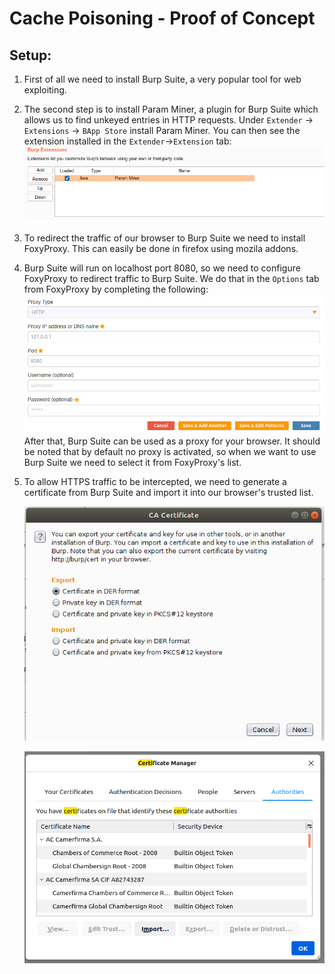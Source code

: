 # Cache Poisoning - Proof of Concept

## Setup:
1. First of all we need to install Burp Suite, a very popular tool for web exploiting.
2. The second step is to install Param Miner, a plugin for Burp Suite which allows us to find unkeyed entries in HTTP requests.
Under `Extender` -> `Extensions` -> `BApp Store` install Param Miner.
You can then see the extension installed in the `Extender`->`Extension` tab:
	![install_param_miner](./images/install_param_miner.png)
3. To redirect the traffic of our browser to Burp Suite we need to install FoxyProxy. This can easily be done in firefox using mozila addons.
4. Burp Suite will run on localhost port 8080, so we need to configure FoxyProxy to 
redirect traffic to Burp Suite. We do that in the `Options` tab from FoxyProxy by completing the following:
	![configure_foxy_proxy](./images/configure_foxy_proxy.png)
After that, Burp Suite can be used as a proxy for your browser.
It should be noted that by default no proxy is activated, so when we want to use Burp Suite we 
need to select it from FoxyProxy's list.
5. To allow HTTPS traffic to be intercepted, we need to generate a certificate from Burp Suite and import it into our browser's trusted list.

	![burp_suite_certificate](./images/burp_suite_certificate.png)

	![import_certificate](./images/import_certificate.png)
